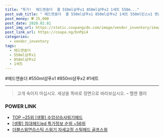 ```yaml
--- 
title: "특가!  헤드앤숄더  쿨 550ml샴푸x1 850ml샴푸x2 1세트 550m..." 
post_sub_title: " 헤드앤숄더  쿨 550ml샴푸x1 850ml샴푸x2 1세트 550ml린스x1 멘솔" 
post_money: ₩ 25,000 
post_date: 2020.02.01 
post_img_url: https://static.coupangcdn.com/image/vendor_inventory/images/2017/12/06/11/2/3089e201-4040-4d3c-9afc-d531f3b1f5dd.jpg 
post_link_url: https://coupa.ng/bnPpi4 
categories: 
  - vendor_inventory 
tags: 
  - 헤드앤숄더 
  - 550ml샴푸x1 
  - 850ml샴푸x2 
  - 1세트 
--- 
```

  #헤드앤숄더 #550ml샴푸x1 #850ml샴푸x2 #1세트 
<hr> 

> 고개 숙이지 마십시오. 세상을 똑바로 정면으로 바라보십시오. – 헬렌 켈러 


### POWER LINK

* <a href="https://blog.naver.com/fasyy4321/221783352605" target="_blank"> TOP ~25위 [생활] 수압상승샤워기헤드</a>
* <a href="https://blog.naver.com/sakai111/221778618556" target="_blank"> [생활] 침대헤드led 특가정보 순위 ~56위</a>
* <a href="https://blog.naver.com/an0733/221784687918" target="_blank">더블스윙연습스틱 스윙기 자세교정 스틸헤드 골프스윙</a>
